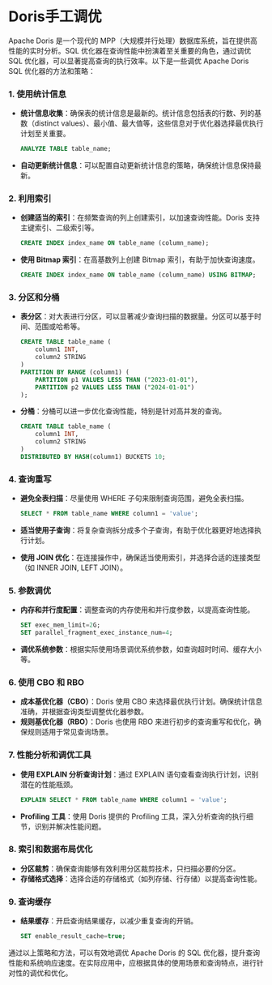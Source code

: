 # **Doris手工调优**

Apache Doris 是一个现代的 MPP（大规模并行处理）数据库系统，旨在提供高性能的实时分析。SQL 优化器在查询性能中扮演着至关重要的角色，通过调优 SQL 优化器，可以显著提高查询的执行效率。以下是一些调优 Apache Doris SQL 优化器的方法和策略：

### 1. 使用统计信息

- **统计信息收集**：确保表的统计信息是最新的。统计信息包括表的行数、列的基数（distinct values）、最小值、最大值等，这些信息对于优化器选择最优执行计划至关重要。

  ```sql
  ANALYZE TABLE table_name;
  ```

- **自动更新统计信息**：可以配置自动更新统计信息的策略，确保统计信息保持最新。

### 2. 利用索引

- **创建适当的索引**：在频繁查询的列上创建索引，以加速查询性能。Doris 支持主键索引、二级索引等。

  ```sql
  CREATE INDEX index_name ON table_name (column_name);
  ```

- **使用 Bitmap 索引**：在高基数列上创建 Bitmap 索引，有助于加快查询速度。

  ```sql
  CREATE INDEX index_name ON table_name (column_name) USING BITMAP;
  ```

### 3. 分区和分桶

- **表分区**：对大表进行分区，可以显著减少查询扫描的数据量。分区可以基于时间、范围或哈希等。

  ```sql
  CREATE TABLE table_name (
      column1 INT,
      column2 STRING
  )
  PARTITION BY RANGE (column1) (
      PARTITION p1 VALUES LESS THAN ("2023-01-01"),
      PARTITION p2 VALUES LESS THAN ("2024-01-01")
  );
  ```

- **分桶**：分桶可以进一步优化查询性能，特别是针对高并发的查询。

  ```sql
  CREATE TABLE table_name (
      column1 INT,
      column2 STRING
  )
  DISTRIBUTED BY HASH(column1) BUCKETS 10;
  ```

### 4. 查询重写

- **避免全表扫描**：尽量使用 WHERE 子句来限制查询范围，避免全表扫描。

  ```sql
  SELECT * FROM table_name WHERE column1 = 'value';
  ```

- **适当使用子查询**：将复杂查询拆分成多个子查询，有助于优化器更好地选择执行计划。
- **使用 JOIN 优化**：在连接操作中，确保适当使用索引，并选择合适的连接类型（如 INNER JOIN, LEFT JOIN）。

### 5. 参数调优

- **内存和并行度配置**：调整查询的内存使用和并行度参数，以提高查询性能。

  ```sql
  SET exec_mem_limit=2G;
  SET parallel_fragment_exec_instance_num=4;
  ```

- **调优系统参数**：根据实际使用场景调优系统参数，如查询超时时间、缓存大小等。

### 6. 使用 CBO 和 RBO

- **成本基优化器（CBO）**：Doris 使用 CBO 来选择最优执行计划。确保统计信息准确，并根据查询类型调整优化器参数。
- **规则基优化器（RBO）**：Doris 也使用 RBO 来进行初步的查询重写和优化，确保规则适用于常见查询场景。

### 7. 性能分析和调优工具

- **使用 EXPLAIN 分析查询计划**：通过 EXPLAIN 语句查看查询执行计划，识别潜在的性能瓶颈。

  ```sql
  EXPLAIN SELECT * FROM table_name WHERE column1 = 'value';
  ```

- **Profiling 工具**：使用 Doris 提供的 Profiling 工具，深入分析查询的执行细节，识别并解决性能问题。

### 8. 索引和数据布局优化

- **分区裁剪**：确保查询能够有效利用分区裁剪技术，只扫描必要的分区。
- **存储格式选择**：选择合适的存储格式（如列存储、行存储）以提高查询性能。

### 9. 查询缓存

- **结果缓存**：开启查询结果缓存，以减少重复查询的开销。

  ```sql
  SET enable_result_cache=true;
  ```

通过以上策略和方法，可以有效地调优 Apache Doris 的 SQL 优化器，提升查询性能和系统响应速度。在实际应用中，应根据具体的使用场景和查询特点，进行针对性的调优和优化。
